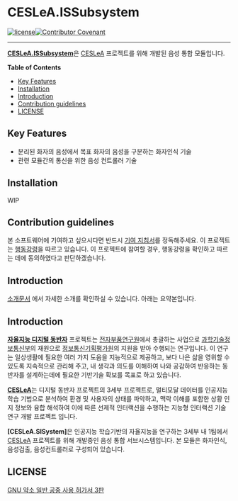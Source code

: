 # CESLeA.ISSubsystem
[![license]](/LICENSE)[![Contributor Covenant](https://img.shields.io/badge/Contributor%20Covenant-v2.0%20adopted-ff69b4.svg)](CODE_OF_CONDUCT_ko.md)

---

<b>[CESLeA.ISSubsystem]</b>은 [CESLeA] 프로젝트를 위해 개발된 음성 통합 모듈입니다.

**Table of Contents**

- [Key Features](#key-features)
- [Installation](#installation)
- [Introduction](#introduction)
- [Contribution guidelines](#contribution-guidelines)
- [LICENSE](#license)

## Key Features

- 분리된 화자의 음성에서 목표 화자의 음성을 구분하는 화자인식 기술
- 관련 모듈간의 통신을 위한 음성 컨트롤러 기술

## Installation

WIP

## Contribution guidelines

본 소프트웨어에 기여하고 싶으시다면 반드시 [기여 지침서]를 정독해주세요. 이 프로젝트는 [행동강령]을 따르고 있습니다. 이 프로젝트에 참여할 경우, 행동강령을 확인하고 따르는 데에 동의하였다고 판단하겠습니다.

## Introduction

[소개문서] 에서 자세한 소개를 확인하실 수 있습니다. 아래는 요약본입니다.
## Introduction

<b>[자율지능 디지털 동반자]</b> 프로젝트는 [전자부품연구원]에서 총괄하는 사업으로 [과학기술정보통신부]의 재원으로 [정보통신기획평가원]의 지원을 받아 수행되는 연구입니다.
이 연구는 일상생활에 필요한 여러 가지 도움을 지능적으로 제공하고, 보다 나은 삶을 영위할 수 있도록 지속적으로 관리해 주고, 내 생각과 의도를 이해하여 나와 공감하여 반응하는 동반자를 설계하는데에 필요한 기반기술 확보를 목표로 하고 있습니다.

<b>[CESLeA]</b>는 디지털 동반자 프로젝트의 3세부 프로젝트로, 멀티모달 데이터를 인공지능 학습 기법으로 분석하여 환경 및 사용자의 상태를 파악하고, 맥락 이해를 포함한 상황 인지 정보와 융합 해석하여 이에 따른 선제적 인터랙션을 수행하는 지능형 인터랙션 기술 연구 개발 프로젝트 입니다.

<b>[CESLeA.SISystem]</b>은 인공지능 학습기반의 자율지능을 연구하는 3세부 내 1팀에서 [CESLeA] 프로젝트를 위해 개발중인 음성 통합 서브시스템입니다.
본 모듈은 화자인식, 음성검출, 음성컨트롤러로 구성되어 있습니다.

## LICENSE

[GNU 약소 일반 공중 사용 허가서 3판]

[license]: https://img.shields.io/github/license/Ckst123/CESLeA
[CESLeA.ISSubsystem]: https://github.com/Ckst123/CESLeA
[기여 지침서]: https://github.com/Ckst123/CESLeA/blob/dev/CONTRIBUTING_ko.md
[행동강령]: https://github.com/Ckst123/CESLeA/blob/dev/CODE_OF_CONDUCT_ko.md
[소개문서]: https://github.com/Ckst123/CESLeA/blob/dev/INTRO_ko.md
[자율지능 디지털 동반자]: http://aicompanion.or.kr/
[전자부품연구원]: https://www.keti.re.kr/
[과학기술정보통신부]: https://www.msit.go.kr/
[정보통신기획평가원]: https://www.iitp.kr/
[CESLeA]: http://abr.knu.ac.kr/wordpress/ceslea/
[GNU 약소 일반 공중 사용 허가서 3판]: https://github.com/Ckst123/CESLeA/blob/dev/LICENSE
